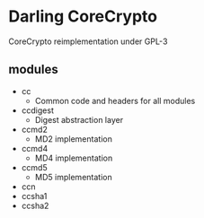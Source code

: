 # Darling CoreCrypto

CoreCrypto reimplementation under GPL-3 

## modules

- cc
    * Common code and headers for all modules
- ccdigest
    * Digest abstraction layer
- ccmd2
    * MD2 implementation
- ccmd4
    * MD4 implementation
- ccmd5
    * MD5 implementation
- ccn
- ccsha1
- ccsha2